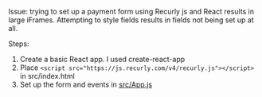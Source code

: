 Issue: trying to set up a payment form using Recurly js and React results in large iFrames. Attempting to style fields results in fields not being set up at all.

Steps:

1. Create a basic React app. I used create-react-app
2. Place `<script src="https://js.recurly.com/v4/recurly.js"></script>` in src/index.html
3. Set up the form and events in [src/App.js](https://github.com/polkhovsky/react-recurly-form-problem/blob/master/src/App.js)